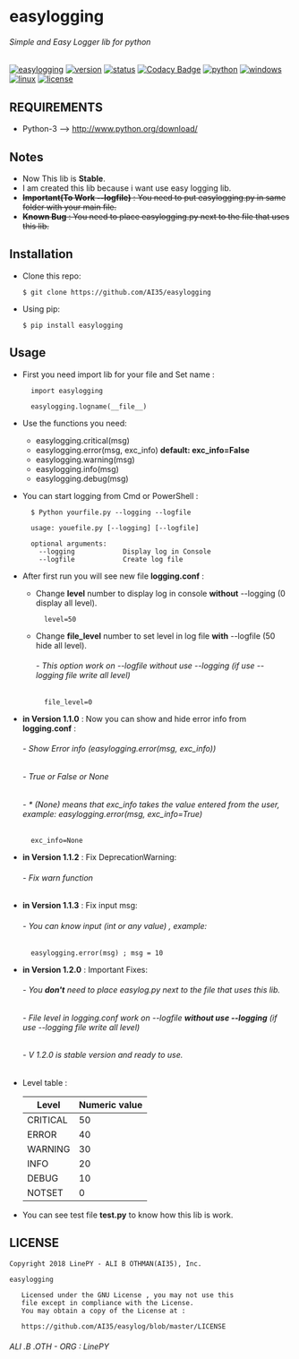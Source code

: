 # easylogging
###### Simple and Easy Logger lib for python

[![easylogging](https://img.shields.io/badge/build-passing-brightgreen.svg)]()
[![version](https://img.shields.io/badge/version-1.2.0-green.svg)]()
[![status](https://img.shields.io/badge/status-stable-brightgreen.svg)]()
[![Codacy Badge](https://api.codacy.com/project/badge/Grade/677f082650b54782b947b429dd1c35ce)](https://www.codacy.com/project/alosh.othman55/Pylog/dashboard?utm_source=github.com&amp;utm_medium=referral&amp;utm_content=AI35/Pylog&amp;utm_campaign=Badge_Grade_Dashboard)
[![python](https://img.shields.io/badge/python-3-blue.svg)](http://www.python.org/download/)
[![windows](https://img.shields.io/badge/windows-tested-brightgreen.svg)]()
[![linux](https://img.shields.io/badge/linux-tested-brightgreen.svg)]()
[![license](https://img.shields.io/badge/license-GNU-blue.svg)](https://github.com/AI35/easylogging/blob/master/LICENSE)

## REQUIREMENTS
- Python-3 --> http://www.python.org/download/

## Notes
- Now This lib is **Stable**.
- I am created this lib because i want use easy logging lib.
- ~~**Important(To Work --logfile)** : You need to put easylogging.py in same folder with your main file.~~
- ~~**Known Bug** : You need to place easylogging.py next to the file that uses this lib.~~

## Installation

- Clone this repo:
	
	```
	$ git clone https://github.com/AI35/easylogging
	```
- Using pip:
	
	```
	$ pip install easylogging
	```

## Usage
- First you need import lib for your file and Set name :
  ```
    import easylogging
    
    easylogging.logname(__file__)
  ```
- Use the functions you need:
  - easylogging.critical(msg)
  - easylogging.error(msg, exc_info) **default: exc_info=False**
  - easylogging.warning(msg)
  - easylogging.info(msg)
  - easylogging.debug(msg)
- You can start logging from Cmd or PowerShell :
  ```
    $ Python yourfile.py --logging --logfile
    
    usage: youefile.py [--logging] [--logfile]
    
    optional arguments:
      --logging            Display log in Console
      --logfile            Create log file
  ```
- After first run you will see new file **logging.conf** :
  - Change **level** number to display log in console **without** --logging (0 display all level).
  	```
  	  level=50
  	```
  - Change **file_level** number to set level in log file **with** --logfile (50 hide all level).
  	###### - This option work on --logfile without use --logging (if use --logging file write all level)
  	```
   	  file_level=0
  	```
 - **in Version 1.1.0** : Now you can show and hide error info from **logging.conf** :
  	###### - Show Error info (easylogging.error(msg, exc_info))
	###### - True or False or None
	###### - * (None) means that exc_info takes the value entered from the user, example: easylogging.error(msg, exc_info=True)
  	```
  	  exc_info=None
  	```
 - **in Version 1.1.2** : Fix DeprecationWarning:
  	###### - Fix warn function
	
 - **in Version 1.1.3** : Fix input msg:
  	###### - You can know input (int or any value) , example:
	```
	  easylogging.error(msg) ; msg = 10
	```
 - **in Version 1.2.0** : Important Fixes:
 	###### - You **don't** need to place easylog.py next to the file that uses this lib.
	###### - File level in logging.conf work on --logfile **without use --logging** (if use --logging file write all level)
	###### - V 1.2.0 is stable version and ready to use.
- Level table :

    | Level  | Numeric value |
    | ------------- | ------------- |
    | CRITICAL  | 50  |
    | ERROR  | 40  |
    | WARNING  | 30  |
    | INFO  | 20  |
    | DEBUG  | 10  |
    | NOTSET  | 0  |
    
- You can see test file **test.py** to know how this lib is work.


  
## LICENSE
```
Copyright 2018 LinePY - ALI B OTHMAN(AI35), Inc.

easylogging

   Licensed under the GNU License , you may not use this
   file except in compliance with the License.
   You may obtain a copy of the License at :

   https://github.com/AI35/easylog/blob/master/LICENSE
```
###### ALI .B .OTH - ORG : LinePY  
